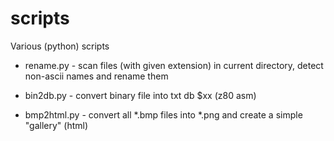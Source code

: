 # scripts
Various (python) scripts

- rename.py - scan files (with given extension) in current directory, detect non-ascii names and rename them 

- bin2db.py - convert binary file into txt  db $xx  (z80 asm)

- bmp2html.py - convert all *.bmp files into *.png and create a simple "gallery" (html)
